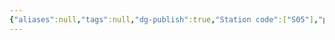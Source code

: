 ```yaml
---
{"aliases":null,"tags":null,"dg-publish":true,"Station code":["S05"],"permalink":"/narrative/locations/worlds/navareo-point/","dgPassFrontmatter":true}
---
```


